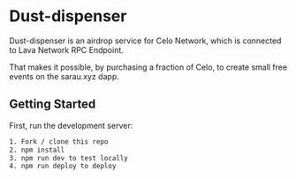 # Dust-dispenser 
Dust-dispenser is an airdrop service for Celo Network, which is connected to Lava Network RPC Endpoint. 

That makes it possible, by purchasing a fraction of Celo, to create small free events on the sarau.xyz dapp.

## Getting Started

First, run the development server:

```bash
1. Fork / clone this repo
2. npm install
3. npm run dev to test locally
4. npm run deploy to deploy
```

